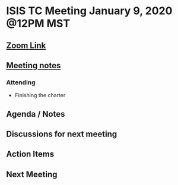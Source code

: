 # ISIS TC Meeting January 9, 2020 @12PM MST

## [Zoom Link](https://zoom.us/j/391378839)

## [Meeting notes](https://docs.google.com/document/d/18g2v2UiMu1lWbSJ9na6SkDldhhPqUtBCFnzXWarLux8/edit?usp=sharing)

### Attending
 - Finishing the charter

## Agenda / Notes

## Discussions for next meeting

## Action Items

## Next Meeting
